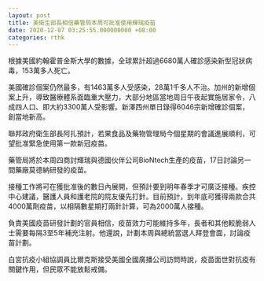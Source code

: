 ```yaml
---
layout: post
title: 美衛生部長相信藥管局本周可批准使用輝瑞疫苗
date: 2020-12-07 03:25:55.000000000 +08:00
categories: rthk
---
```


根據美國約翰霍普金斯大學的數據，全球累計超過6680萬人確診感染新型冠狀病毒，153萬多人死亡。

美國確診個案仍然最多，有1463萬多人受感染，28萬1千多人不治。加州的新增個案上升，導致醫療體系面臨重大壓力，大部分地區當地周日午夜起實施居家令，八成四人口、即大約3300萬人受影響。新澤西州單日錄得6046宗新增確診個案，創當地新高。

聯邦政府衛生部長阿扎預計，若果食品及藥物管理局今個星期的會議進展順利，可望批准緊急使用第一款新冠疫苗。

藥管局將於本周四商討輝瑞與德國伙伴公司BioNtech生產的疫苗，17日討論另一間藥廠莫德納研發的疫苗。

接種工作將可在獲批准後的數日內展開，但預計要到明年春季才可廣泛接種。疾控中心建議，醫護人員和護老院的院友優先打針。目前預計，到年底可獲得兩款合共4000萬劑疫苗，以相隔數星期打兩針計算，可為2000萬人接種。

負責美國疫苗研發計劃的官員相信，疫苗效力可能維持多年，長者和其他較脆弱人士需要每隔3至5年補充注射。他還說，計劃本周與總統當選人拜登會面，討論疫苗計劃。

白宮抗疫小組協調員比爾克斯接受美國全國廣播公司訪問時說，疫苗面世對抗疫有關鍵作用，但民眾不能放鬆戒備。
